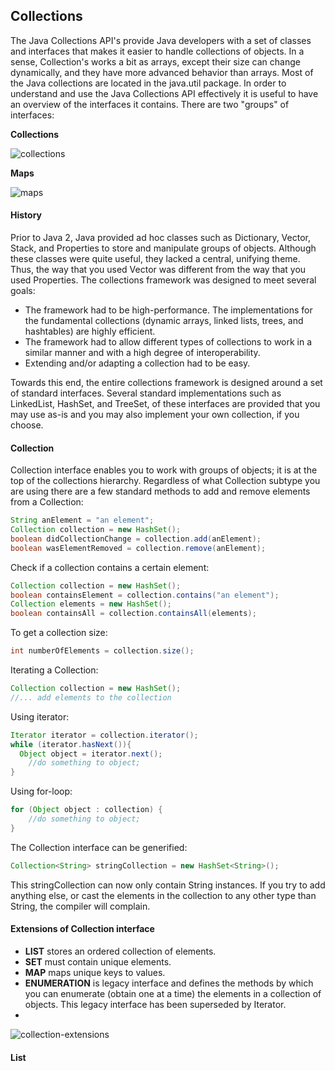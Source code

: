 ## Collections
The Java Collections API's provide Java developers with a set of classes and interfaces that makes it easier to handle collections of objects. In a sense, Collection's works a bit as arrays, except their size can change dynamically, and they have more advanced behavior than arrays. Most of the Java collections are located in the java.util package.
In order to understand and use the Java Collections API effectively it is useful to have an overview of the interfaces it contains. There are two "groups" of interfaces:

**Collections**

![collections](https://cloud.githubusercontent.com/assets/13823751/13294665/ab63f030-daea-11e5-9f54-92856156b287.png)

**Maps**

![maps](https://cloud.githubusercontent.com/assets/13823751/13294700/d86fdee0-daea-11e5-9287-b356b0dd3e08.png)

#### History
Prior to Java 2, Java provided ad hoc classes such as Dictionary, Vector, Stack, and Properties to store and manipulate groups of objects. Although these classes were quite useful, they lacked a central, unifying theme. Thus, the way that you used Vector was different from the way that you used Properties. The collections framework was designed to meet several goals:
- The framework had to be high-performance. The implementations for the fundamental collections (dynamic arrays, linked lists, trees, and hashtables) are highly efficient.
- The framework had to allow different types of collections to work in a similar manner and with a high degree of interoperability.
- Extending and/or adapting a collection had to be easy.

Towards this end, the entire collections framework is designed around a set of standard interfaces. Several standard implementations such as LinkedList, HashSet, and TreeSet, of these interfaces are provided that you may use as-is and you may also implement your own collection, if you choose.

#### Collection
Collection interface enables you to work with groups of objects; it is at the top of the collections hierarchy.
Regardless of what Collection subtype you are using there are a few standard methods to add and remove elements from a Collection:
```java
String anElement = "an element";
Collection collection = new HashSet();
boolean didCollectionChange = collection.add(anElement);
boolean wasElementRemoved = collection.remove(anElement);   
```
Check if a collection contains a certain element:
```java
Collection collection = new HashSet();
boolean containsElement = collection.contains("an element");
Collection elements = new HashSet();
boolean containsAll = collection.containsAll(elements);
```
To get a collection size:
```java
int numberOfElements = collection.size();
```
Iterating a Collection:
```java
Collection collection = new HashSet();
//... add elements to the collection
```
Using iterator:
```java
Iterator iterator = collection.iterator();
while (iterator.hasNext()){
  Object object = iterator.next();
    //do something to object;    
}
```
Using for-loop:
```java
for (Object object : collection) {
    //do something to object;
}
```
The Collection interface can be generified:
```java
Collection<String> stringCollection = new HashSet<String>();
```
This stringCollection can now only contain String instances. If you try to add anything else, or cast the elements in the collection to any other type than String, the compiler will complain.

#### Extensions of Collection interface
- **LIST** stores an ordered collection of elements.
- **SET** must contain unique elements.
- **MAP** maps unique keys to values.
- **ENUMERATION** is legacy interface and defines the methods by which you can enumerate (obtain one at a time) the elements in a collection of objects. This legacy interface has been superseded by Iterator.
- 
![collection-extensions](https://cloud.githubusercontent.com/assets/13823751/13295709/bbaf68a2-daef-11e5-99d8-b8ad0b832799.jpg)

#### List


